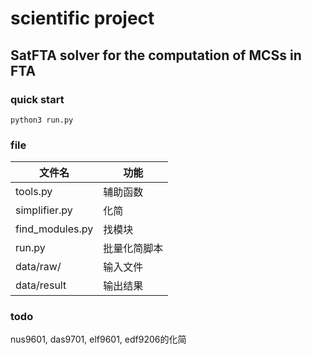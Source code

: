 # scientific project

## SatFTA solver for the computation of MCSs in FTA

### quick start
```
python3 run.py
```

### file

|文件名|功能|
|-|-|
|tools.py|辅助函数|
|simplifier.py|化简|
|find_modules.py|找模块|
|run.py|批量化简脚本|
|data/raw/|输入文件|
|data/result|输出结果|

### todo

nus9601, das9701, elf9601, edf9206的化简